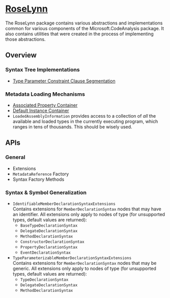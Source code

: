 # [RoseLynn](https://www.nuget.org/packages/RoseLynn/)

The RoseLynn package contains various abstractions and implementations common for various components of the Microsoft.CodeAnalysis package. It also contains utilities that were created in the process of implementing those abstractions. 

## Overview

### Syntax Tree Implementations
- [Type Parameter Constraint Clause Segmentation](clauseSegmentation.md)

### Metadata Loading Mechanisms
- [Associated Property Container](associatedPropertyContainer.md)
- [Default Instance Container](defaultInstanceContainer.md)
- `LoadedAssemblyInformation` provides access to a collection of *all* the available and loaded types in the currently executing program, which ranges in tens of thousands. This should be wisely used.

## APIs

### General

- Extensions
- `MetadataReference` Factory
- Syntax Factory Methods

### Syntax & Symbol Generalization
- `IdentifiableMemberDeclarationSyntaxExtensions`<br/>
  Contains extensions for `MemberDeclarationSyntax` nodes that may have an identifier. All extensions only apply to nodes of type (for unsupported types, default values are returned):
  - `BaseTypeDeclarationSyntax`
  - `DelegateDeclarationSyntax`
  - `MethodDeclarationSyntax`
  - `ConstructorDeclarationSyntax`
  - `PropertyDeclarationSyntax`
  - `EventDeclarationSyntax`
- `TypeParameterizableMemberDeclarationSyntaxExtensions`<br/>
  Contains extensions for `MemberDeclarationSyntax` nodes that may be generic. All extensions only apply to nodes of type (for unsupported types, default values are returned):
  - `TypeDeclarationSyntax`
  - `DelegateDeclarationSyntax`
  - `MethodDeclarationSyntax`
